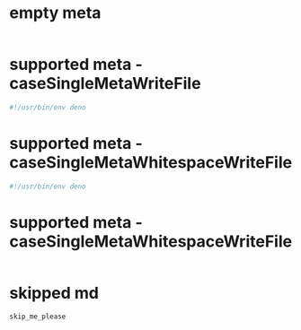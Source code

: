 # empty meta

```sh
```

# supported meta - caseSingleMetaWriteFile

```ts {filename: ok.ts}
#!/usr/bin/env deno
```

# supported meta - caseSingleMetaWhitespaceWriteFile

```ts {filename: file with white space.ts}
#!/usr/bin/env deno
```

# supported meta - caseSingleMetaWhitespaceWriteFile

```ts {filename: /path/to/my username/file.ts, cmd: cmd, args: [cmd, arg0, --flag]}
```

# skipped md

```md
skip_me_please
```
